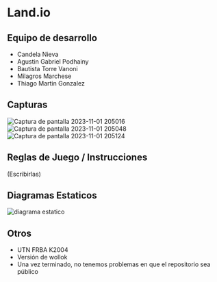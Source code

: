 # Land.io

## Equipo de desarrollo

- Candela Nieva
- Agustin Gabriel Podhainy
- Bautista Torre Vanoni
- Milagros Marchese
- Thiago Martin Gonzalez

## Capturas
![Captura de pantalla 2023-11-01 205016](https://github.com/pdepjm/2023-o-tpi-game-lineab/assets/129525369/306a88dd-0d76-4e1a-8a9e-3b0514bdf6f2)
![Captura de pantalla 2023-11-01 205048](https://github.com/pdepjm/2023-o-tpi-game-lineab/assets/129525369/30511eb7-77a6-42a0-b188-33d88fe9c943)
![Captura de pantalla 2023-11-01 205124](https://github.com/pdepjm/2023-o-tpi-game-lineab/assets/129525369/ed123373-561c-47e9-b5ca-f95d3e130cf1)

## Reglas de Juego / Instrucciones


(Escribirlas)

## Diagramas Estaticos
![diagrama estatico](https://github.com/pdepjm/2023-o-tpi-game-lineab/assets/129525589/ee6da6ee-b41a-4fed-bb3a-d9b046240808)

## Otros

- UTN FRBA K2004
- Versión de wollok
- Una vez terminado, no tenemos problemas en que el repositorio sea público
